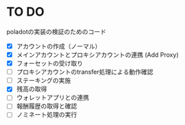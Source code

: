 # TO DO

poladotの実装の検証のためのコード

- [x] アカウントの作成（ノーマル）
- [x] メインアカウントとプロキシアカウントの連携 (Add Proxy)
- [x] フォーセットの受け取り
- [ ] プロキシアカウントのtransfer処理による動作確認
- [ ] ステーキングの実施
- [x] 残高の取得
- [ ] ウォレットアプリとの連携
- [ ] 報酬履歴の取得と確認
- [ ] ノミネート処理の実行
